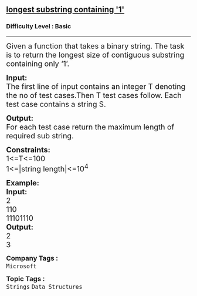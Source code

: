 <h2><a href="https://practice.geeksforgeeks.org/problems/longest-substring-containing-1/0">longest substring containing '1'</a></h2><h3>Difficulty Level : Basic</h3><hr><div class="problems_problem_content__Xm_eO"><p><span style="font-size:20px">Given a function that takes a binary string. The task is to return the longest size of contiguous substring containing only ‘1’.</span></p>

<p><span style="font-size:20px"><strong>Input:</strong><br>
The first line of input contains an integer T denoting the no&nbsp;of test cases.Then T test cases follow. Each test case contains a string S.</span></p>

<p><span style="font-size:20px"><strong>Output:</strong><br>
For each test case return the maximum length of required sub string.</span></p>

<p><span style="font-size:20px"><strong>Constraints:&nbsp;</strong><br>
1&lt;=T&lt;=100<br>
1&lt;=|string length|&lt;=10<sup>4</sup></span></p>

<p><span style="font-size:20px"><strong>Example:<br>
Input:</strong><br>
2<br>
110<br>
11101110</span><br>
<span style="font-size:20px"><strong>Output:</strong><br>
2<br>
3</span></p>
</div><p><span style=font-size:18px><strong>Company Tags : </strong><br><code>Microsoft</code>&nbsp;<br><p><span style=font-size:18px><strong>Topic Tags : </strong><br><code>Strings</code>&nbsp;<code>Data Structures</code>&nbsp;